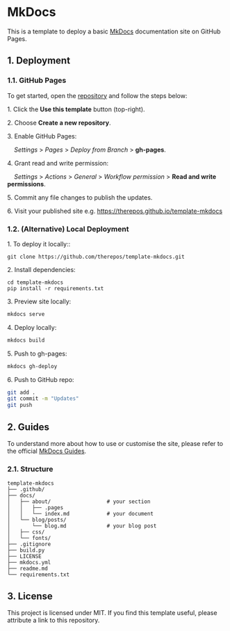 # MkDocs
This is a template to deploy a basic [MkDocs](https://squidfunk.github.io/mkdocs-material/getting-started/) documentation site on GitHub Pages.  

## 1. Deployment

### 1.1. GitHub Pages
To get started, open the [repository](https://github.com/therepos/template-mkdocs) and follow the steps below:

1\. Click the **Use this template** button (top-right).  

2\. Choose **Create a new repository**.  

3\. Enable GitHub Pages:  

&nbsp;&nbsp;&nbsp; _Settings_ > _Pages_ > _Deploy from Branch_ > **gh-pages**.  

4\. Grant read and write permission:  

&nbsp;&nbsp;&nbsp; _Settings_ > _Actions_ > _General_ > _Workflow permission_ > **Read and write permissions**.

5\. Commit any file changes to publish the updates.  

6\. Visit your published site e.g. https://therepos.github.io/template-mkdocs  

### 1.2. (Alternative) Local Deployment
1\. To deploy it locally::  
```
git clone https://github.com/therepos/template-mkdocs.git
```

2\. Install dependencies:
```
cd template-mkdocs
pip install -r requirements.txt
```

3\. Preview site locally:
```bash
mkdocs serve
```

4\. Deploy locally:
```bash
mkdocs build
```

5\. Push to gh-pages:
```bash
mkdocs gh-deploy
```

6\. Push to GitHub repo:
```bash
git add . 
git commit -m "Updates"
git push
```

## 2. Guides

To understand more about how to use or customise the site, please refer to the official [MkDocs Guides](https://squidfunk.github.io/mkdocs-material/getting-started/). 

### 2.1. Structure

```
template-mkdocs
├── .github/
├── docs/
│   ├── about/                  # your section
│   │   ├── .pages
│   │   └── index.md            # your document
│   └── blog/posts/
│       └── blog.md             # your blog post 
│   ├── css/
│   └── fonts/
├── .gitignore
├── build.py
├── LICENSE
├── mkdocs.yml
├── readme.md
└── requirements.txt
```

## 3. License
This project is licensed under MIT. If you find this template useful, please attribute a link to this repository.